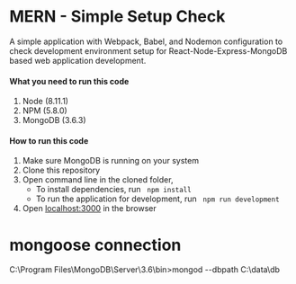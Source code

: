 # MERN - Simple Setup Check

A simple application with Webpack, Babel, and Nodemon configuration to check development environment setup for React-Node-Express-MongoDB based web application development.



#### What you need to run this code
1. Node (8.11.1)
2. NPM (5.8.0)
3. MongoDB (3.6.3)

####  How to run this code
1. Make sure MongoDB is running on your system 
2. Clone this repository
3. Open command line in the cloned folder, 
   - To install dependencies, run ```  npm install  ```
   - To run the application for development, run ```  npm run development  ```
4. Open [localhost:3000](http://localhost:3000/) in the browser

# mongoose connection
C:\Program Files\MongoDB\Server\3.6\bin>mongod  --dbpath C:\data\db
